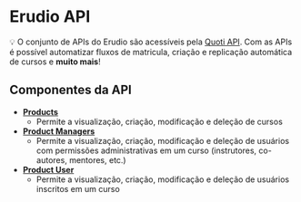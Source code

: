 # Erudio API




💡 O conjunto de APIs do Erudio são acessíveis pela [Quoti API](../../Quoti%20API%20-%20Swagger%20a345fb4186674b4f844d9542b59d7fd6.md). Com as APIs é possível automatizar fluxos de matricula, criação e replicação automática de cursos e **muito mais**!



## Componentes da API

- **[Products](https://api.quoti.cloud/api-explorer/#/Product)**
    - Permite a visualização, criação, modificação e deleção de cursos
- **[Product Managers](https://api.quoti.cloud/api-explorer/#/Product%20Managers)**
    - Permite a visualização, criação, modificação e deleção de usuários com permissões administrativas em um curso (instrutores, co-autores, mentores, etc.)
- **[Product User](https://api.quoti.cloud/api-explorer/#/ProductUser)**
    - Permite a visualização, criação, modificação e deleção de usuários inscritos em um curso
